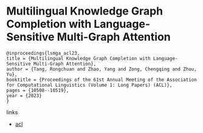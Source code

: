 # Multilingual Knowledge Graph Completion with Language-Sensitive Multi-Graph Attention

```
@inproceedings{lsmga_acl23,
title = {Multilingual Knowledge Graph Completion with Language-Sensitive Multi-Graph Attention},
author = {Tang, Rongchuan and Zhao, Yang and Zong, Chengqing and Zhou, Yu},
booktitle = {Proceedings of the 61st Annual Meeting of the Association for Computational Linguistics (Volume 1: Long Papers) (ACL)},
pages = {10508--10519},
year = {2023}
}
```

links
- [acl](https://aclanthology.org/2023.acl-long.586)

